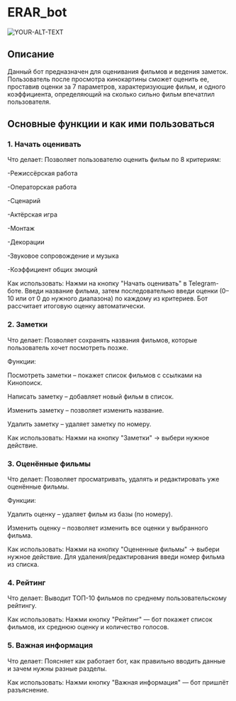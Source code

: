 # ERAR_bot
<picture>
 <source media="(prefers-color-scheme: dark)" srcset="https://images.kinorium.com/movie/shot/561526/w1500_49021772.jpg">
 <source media="(prefers-color-scheme: light)" srcset="https://images.kinorium.com/movie/shot/561526/w1500_49021772.jpg">
 <img alt="YOUR-ALT-TEXT" src="https://images.kinorium.com/movie/shot/561526/w1500_49021772.jpg">
</picture>

## Описание
Данный бот предназначен для оценивания фильмов и ведения заметок. Пользователь после просмотра кинокартины сможет оценить ее, проставив оценки за 7 параметров, характеризующие фильм, и одного коэффициента, определяющий на сколько сильно фильм впечатлил пользователя.

## Основные функции и как ими пользоваться
### 1. Начать оценивать
Что делает:
Позволяет пользователю оценить фильм по 8 критериям:

-Режиссёрская работа

-Операторская работа

-Сценарий

-Актёрская игра

-Монтаж

-Декорации

-Звуковое сопровождение и музыка

-Коэффициент общих эмоций

Как использовать:
Нажми на кнопку "Начать оценивать" в Telegram-боте.
Введи название фильма, затем последовательно введи оценки (0–10 или от 0 до нужного диапазона) по каждому из критериев.
Бот рассчитает итоговую оценку автоматически.

### 2. Заметки
Что делает:
Позволяет сохранять названия фильмов, которые пользователь хочет посмотреть позже.

Функции:

Посмотреть заметки – покажет список фильмов с ссылками на Кинопоиск.

Написать заметку – добавляет новый фильм в список.

Изменить заметку – позволяет изменить название.

Удалить заметку – удаляет заметку по номеру.

Как использовать:
Нажми на кнопку "Заметки" → выбери нужное действие.

### 3. Оценённые фильмы
Что делает:
Позволяет просматривать, удалять и редактировать уже оценённые фильмы.

Функции:

Удалить оценку – удаляет фильм из базы (по номеру).

Изменить оценку – позволяет изменить все оценки у выбранного фильма.

Как использовать:
Нажми на кнопку "Оцененные фильмы" → выбери нужное действие.
Для удаления/редактирования введи номер фильма из списка.

### 4. Рейтинг
Что делает:
Выводит ТОП-10 фильмов по среднему пользовательскому рейтингу.

Как использовать:
Нажми кнопку "Рейтинг" — бот покажет список фильмов, их среднюю оценку и количество голосов.

### 5. Важная информация
Что делает:
Поясняет как работает бот, как правильно вводить данные и зачем нужны разные разделы.

Как использовать:
Нажми кнопку "Важная информация" — бот пришлёт разъяснение.
